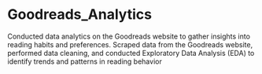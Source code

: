 # Goodreads_Analytics
Conducted data analytics on the Goodreads website to gather insights into reading habits and preferences. Scraped data from the Goodreads website, performed data cleaning, and conducted Exploratory Data Analysis (EDA) to identify trends and patterns in reading behavior

